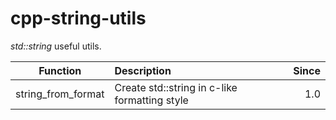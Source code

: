 # cpp-string-utils

*std::string* useful utils.

| Function           | Description   | Since |
| ------------------ |:------------- | -----:|
| string_from_format | Create std::string in c-like formatting style | 1.0   |
